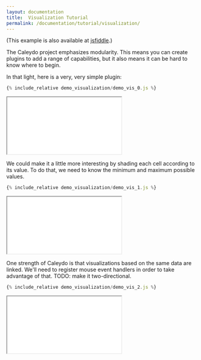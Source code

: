 ```yaml
---
layout: documentation
title:  Visualization Tutorial
permalink: /documentation/tutorial/visualization/
---
```



(This example is also available at
[jsfiddle](http://jsfiddle.net/gh/get/library/pure/caleydo/caleydo.github.io/tree/master/_documentation/tutorial/web_bundle/demo_visualization/jsfiddle).)

The Caleydo project emphasizes modularity. This means you can create plugins to add
a range of capabilities, but it also means it can be hard to know where to begin.

In that light, here is a very, very simple plugin:

```javascript
{% include_relative demo_visualization/demo_vis_0.js %}
```
<iframe src="/documentation/tutorial/web_bundle/frame.html?demo_visualization/demo_vis_0"></iframe>

We could make it a little more interesting by shading each cell according to its value.
To do that, we need to know the minimum and maximum possible values.

```javascript
{% include_relative demo_visualization/demo_vis_1.js %}
```
<iframe src="/documentation/tutorial/web_bundle/frame.html?demo_visualization/demo_vis_1"></iframe>

One strength of Caleydo is that visualizations based on the same data are linked.
We'll need to register mouse event handlers in order to take advantage of that.
TODO: make it two-directional.

```javascript
{% include_relative demo_visualization/demo_vis_2.js %}
```
<iframe src="/documentation/tutorial/web_bundle/frame.html?demo_visualization/demo_vis_2"></iframe>
